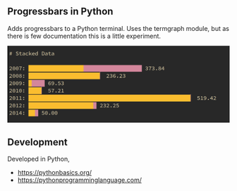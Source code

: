 ## Progressbars in Python

Adds progressbars to a Python terminal. Uses the termgraph module,
but as there is few documentation this is a little experiment.

![program](/program.png)

## Development

Developed in Python,

* https://pythonbasics.org/
* https://pythonprogramminglanguage.com/

